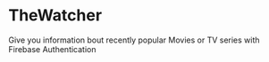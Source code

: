 # TheWatcher
Give you information bout recently popular Movies or TV series with Firebase Authentication
